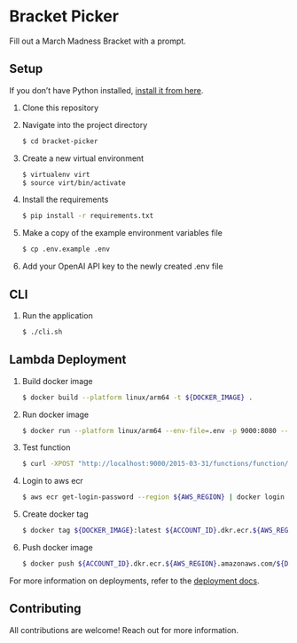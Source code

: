 # Bracket Picker

Fill out a March Madness Bracket with a prompt.

## Setup

If you don’t have Python installed, [install it from here](https://www.python.org/downloads/).

1. Clone this repository

2. Navigate into the project directory

   ```bash
   $ cd bracket-picker
   ```

3. Create a new virtual environment

   ```bash
   $ virtualenv virt
   $ source virt/bin/activate
   ```

4. Install the requirements

   ```bash
   $ pip install -r requirements.txt
   ```

5. Make a copy of the example environment variables file

   ```bash
   $ cp .env.example .env
   ```

6. Add your OpenAI API key to the newly created .env file

## CLI

1. Run the application

    ```bash
    $ ./cli.sh
    ```

## Lambda Deployment

1. Build docker image

   ``` bash
   $ docker build --platform linux/arm64 -t ${DOCKER_IMAGE} .
   ```

2. Run docker image

   ```bash
   $ docker run --platform linux/arm64 --env-file=.env -p 9000:8080 --name ${DOCKER_CONTAINER} ${DOCKER_IMAGE}
   ```

3. Test function

   ```bash
   $ curl -XPOST "http://localhost:9000/2015-03-31/functions/function/invocations" -d '{}'
   ```

4. Login to aws ecr

   ```bash
   $ aws ecr get-login-password --region ${AWS_REGION} | docker login --username AWS --password-stdin ${ACCOUNT_ID}.dkr.ecr.${AWS_REGION}.amazonaws.com
   ```

5. Create docker tag

   ```bash
   $ docker tag ${DOCKER_IMAGE}:latest ${ACCOUNT_ID}.dkr.ecr.${AWS_REGION}.amazonaws.com/${DOCKER_IMAGE}:latest
   ```

6. Push docker image

   ```bash
   $ docker push ${ACCOUNT_ID}.dkr.ecr.${AWS_REGION}.amazonaws.com/${DOCKER_IMAGE}:latest
   ```

For more information on deployments, refer to the [deployment docs](https://docs.aws.amazon.com/lambda/latest/dg/python-image.html#python-image-create).

## Contributing

All contributions are welcome! Reach out for more information.